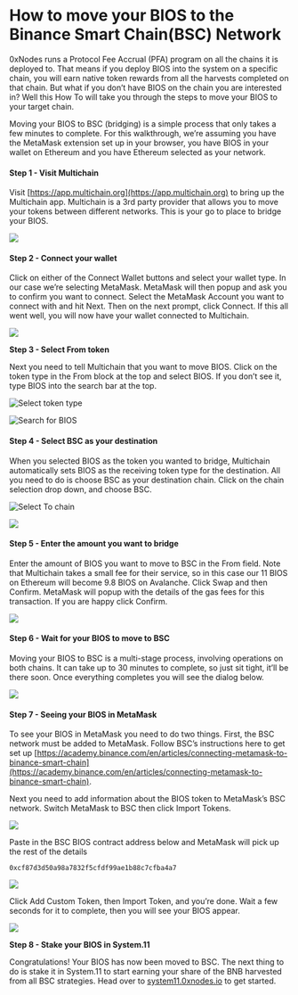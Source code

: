 # How to move your BIOS to the Binance Smart Chain(BSC) Network

0xNodes runs a Protocol Fee Accrual (PFA) program on all the chains it is deployed to. That means if you deploy BIOS into the system on a specific chain, you will earn native token rewards from all the harvests completed on that chain. But what if you don’t have BIOS on the chain you are interested in? Well this How To will take you through the steps to move your BIOS to your target chain.

Moving your BIOS to BSC (bridging) is a simple process that only takes a few minutes to complete. For this walkthrough, we’re assuming you have the MetaMask extension set up in your browser, you have BIOS in your wallet on Ethereum and you have Ethereum selected as your network.

#### **Step 1 - Visit Multichain**

Visit [https://app.multichain.org](https://app.multichain.org) to bring up the Multichain app. Multichain is a 3rd party provider that allows you to move your tokens between different networks. This is your go to place to bridge your BIOS.

![](../.gitbook/assets/multichain-app-not-connected.png)

#### **Step 2 - Connect your wallet**

Click on either of the Connect Wallet buttons and select your wallet type. In our case we’re selecting MetaMask. MetaMask will then popup and ask you to confirm you want to connect. Select the MetaMask Account you want to connect with and hit Next. Then on the next prompt, click Connect. If this all went well, you will now have your wallet connected to Multichain.

![](../.gitbook/assets/multichain-connect-to-wallet-with-arrow.png)

**Step 3 - Select From token**

Next you need to tell Multichain that you want to move BIOS. Click on the token type in the From block at the top and select BIOS. If you don’t see it, type BIOS into the search bar at the top.

![Select token type](../.gitbook/assets/multichain-from-select-token-type.png)

![Search for BIOS](../.gitbook/assets/multichain-select-bios-from-list.png)

#### **Step 4 - Select BSC as your destination**

When you selected BIOS as the token you wanted to bridge, Multichain automatically sets BIOS as the receiving token type for the destination. All you need to do is choose BSC as your destination chain. Click on the chain selection drop down, and choose BSC.

![Select To chain](../.gitbook/assets/multichain-select-to-chain-with-arrow.png)

![](../.gitbook/assets/multichain-to-chain-dialog-with-arrow-bsc.png)

#### **Step 5 - Enter the amount you want to bridge**

Enter the amount of BIOS you want to move to BSC in the From field. Note that Multichain takes a small fee for their service, so in this case our 11 BIOS on Ethereum will become 9.8 BIOS on Avalanche. Click Swap and then Confirm. MetaMask will popup with the details of the gas fees for this transaction. If you are happy click Confirm.

![](../.gitbook/assets/multichain-exchange-rate-bsc.png)

#### **Step 6 - Wait for your BIOS to move to BSC**

Moving your BIOS to BSC is a multi-stage process, involving operations on both chains. It can take up to 30 minutes to complete, so just sit tight, it’ll be there soon. Once everything completes you will see the dialog below.

![](../.gitbook/assets/multichain-transaction-complete-bsc.png)

#### **Step 7 - Seeing your BIOS in MetaMask**

To see your BIOS in MetaMask you need to do two things. First, the BSC network must be added to MetaMask. Follow BSC’s instructions here to get set up [https://academy.binance.com/en/articles/connecting-metamask-to-binance-smart-chain](https://academy.binance.com/en/articles/connecting-metamask-to-binance-smart-chain).

Next you need to add information about the BIOS token to MetaMask’s BSC network. Switch MetaMask to BSC then click Import Tokens.

![](<../.gitbook/assets/metamask-import-token (1).png>)

Paste in the BSC BIOS contract address below and MetaMask will pick up the rest of the details

```
0xcf87d3d50a98a7832f5cfdf99ae1b88c7cfba4a7
```

![](../.gitbook/assets/metamask-import-token-BSC.png)

Click Add Custom Token, then Import Token, and you’re done. Wait a few seconds for it to complete, then you will see your BIOS appear.

![](../.gitbook/assets/metamask-bios-in-wallet-bsc.png)

**Step 8 - Stake your BIOS in System.11**

Congratulations! Your BIOS has now been moved to BSC. The next thing to do is stake it in System.11 to start earning your share of the BNB harvested from all BSC strategies. Head over to [system11.0xnodes.io](http://system11.0xnodes.io) to get started.
